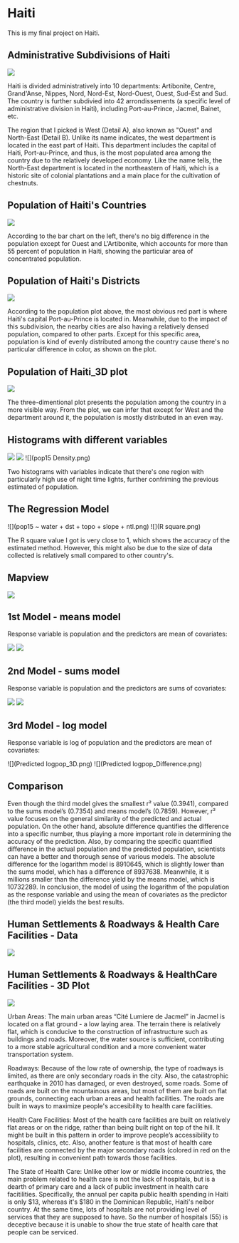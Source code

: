 # Haiti

This is my final project on Haiti.

## Administrative Subdivisions of Haiti

![](details3.0.png)

Haiti is divided administratively into 10 departments: Artibonite, Centre, Grand'Anse, Nippes, Nord, Nord-Est, Nord-Ouest, Ouest, Sud-Est and Sud. The country is further subdivied into 42 arrondissements (a specific level of administrative division in Haiti), including Port-au-Prince, Jacmel, Bainet, etc.

The region that I picked is West (Detail A), also known as "Ouest" and North-East (Detail B). Unlike its name indicates, the west department is located in the east part of Haiti. This department includes the capital of Haiti, Port-au-Prince, and thus, is the most populated area among the country due to the relatively developed economy. Like the name tells, the North-East department is located in the northeastern of Haiti, which is a historic site of colonial plantations and a main place for the cultivation of chestnuts.

## Population of Haiti's Countries

![](Haiti.png)

According to the bar chart on the left, there's no big difference in the population except for Ouest and L'Artibonite, which accounts for more than 55 percent of population in Haiti, showing the particular area of concentrated population.

## Population of Haiti's Districts

![](Haiti_pop19_adm2.png)

According to the population plot above, the most obvious red part is where Haiti's capital Port-au-Prince is located in. Meanwhile, due to the impact of this subdivision, the nearby cities are also having a relatively densed population, compared to other parts. Except for this specific area, population is kind of evenly distributed among the country cause there's no particular difference in color, as shown on the plot.


## Population of Haiti_3D plot

![](Haiti_3D.gif)

The three-dimentional plot presents the population among the country in a more visible way. From the plot, we can infer that except for West and the department around it, the population is mostly distributed in an even way. 

## Histograms with different variables

![](density&ntl.png)
![](density&til+dst040.png)
![](pop15 Density.png)

Two histograms with variables indicate that there's one region with particularly high use of night time lights, further confriming the previous estimated of population.

## The Regression Model

![](pop15 ~ water + dst + topo + slope + ntl.png)
![](R square.png)

The R square value I got is very close to 1, which shows the accuracy of the estimated method. However, this might also be due to the size of data collected is relatively small compared to other country's.

## Mapview

![](Port-au-Prince_mapview.png)

## 1st Model - means model
Response variable is population and the predictors are mean of covariates:

![](population&Means_3D.png)
![](Population&Means_Difference.png)

## 2nd Model - sums model
Response variable is population and the predictors are sums of covariates:

![](Population&Sums_3D.png)
![](Population&Sums_Difference.png)	

## 3rd Model - log model
Response variable is log of population and the predictors are mean of covariates:

![](Predicted logpop_3D.png)
![](Predicted logpop_Difference.png)

## Comparison

Even though the third model gives the smallest r² value (0.3941), compared to the sums model’s (0.7354) and means model’s (0.7859). However, r² value focuses on the general similarity of the predicted and actual population. On the other hand, absolute difference quantifies the difference into a specific number, thus playing a more important role in determining the accuracy of the prediction. Also, by comparing the specific quantified difference in the actual population and the predicted population, scientists can have a better and thorough sense of various models. The absolute difference for the logarithm model is 8910645, which is slightly lower than the sums model, which has a difference of 8937638. Meanwhile, it is millions smaller than the difference yield by the means model, which is 10732289. In conclusion, the model of using the logarithm of the population as the response variable and using the mean of covariates as the predictor (the third model) yields the best results.

## Human Settlements & Roadways & Health Care Facilities - Data

![](Table.png)

## Human Settlements & Roadways & HealthCare Facilities - 3D Plot

![](roadways.gif)

Urban Areas: The main urban areas “Cité Lumiere de Jacmel” in Jacmel is located on a flat ground - a low laying area. The terrain there is relatively flat, which is conducive to the construction of infrastructure such as buildings and roads. Moreover, the water source is sufficient, contributing to a more stable agricultural condition and a more convenient water transportation system.

Roadways: Because of the low rate of ownership, the type of roadways is limited, as there are only secondary roads in the city. Also, the catastrophic earthquake in 2010 has damaged, or even destroyed, some roads. Some of roads are built on the mountainous areas, but most of them are built on flat grounds, connecting each urban areas and health facilities. The roads are built in ways to maximize people's accesibility to health care facilities.

Health Care Facilities: Most of the health care facilities are built on relatively flat areas or on the ridge, rather than being built right on top of the hill. It might be built in this pattern in order to improve people’s accessibility to hospitals, clinics, etc. Also, another feature is that most of health care facilities are connected by the major secondary roads (colored in red on the plot), resulting in convenient path towards those facilities.

The State of Health Care: Unlike other low or middle income countries, the main problem related to health care is not the lack of hospitals, but is a dearth of primary care and a lack of public investment in health care facitilities. Specifically, the annual per capita public health spending in Haiti is only $13, whereas it's $180 in the Dominican Republic, Haiti's neibor country. At the same time, lots of hospitals are not providing level of services that they are supposed to have. So the number of hospitals (55) is deceptive because it is unable to show the true state of health care that people can be serviced.





















